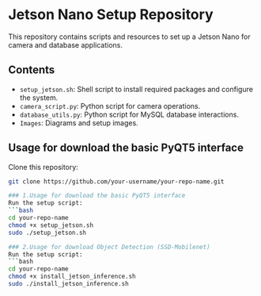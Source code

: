 # Jetson Nano Setup Repository

This repository contains scripts and resources to set up a Jetson Nano for camera and database applications.

## Contents
- `setup_jetson.sh`: Shell script to install required packages and configure the system.
- `camera_script.py`: Python script for camera operations.
- `database_utils.py`: Python script for MySQL database interactions.
- `Images`: Diagrams and setup images.

## Usage for download the basic PyQT5 interface 
Clone this repository:
   ```bash
   git clone https://github.com/your-username/your-repo-name.git

### 1.Usage for download the basic PyQT5 interface
   Run the setup script:
   ```bash
   cd your-repo-name
   chmod +x setup_jetson.sh
   sudo ./setup_jetson.sh

### 2.Usage for download Object Detection (SSD-Mobilenet)
   Run the setup script:
   ```bash
   cd your-repo-name
   chmod +x install_jetson_inference.sh
   sudo ./install_jetson_inference.sh
